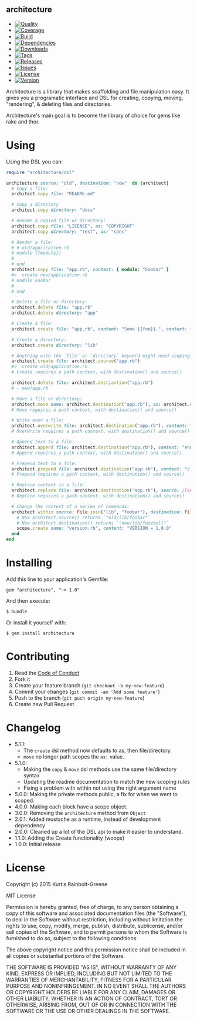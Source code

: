 architecture
------------

  - [![Quality](http://img.shields.io/codeclimate/github/krainboltgreene/architecture.gem.svg?style=flat-square)](https://codeclimate.com/github/krainboltgreene/architecture.gem)
  - [![Coverage](http://img.shields.io/codeclimate/coverage/github/krainboltgreene/architecture.gem.svg?style=flat-square)](https://codeclimate.com/github/krainboltgreene/architecture.gem)
  - [![Build](http://img.shields.io/travis-ci/krainboltgreene/architecture.gem.svg?style=flat-square)](https://travis-ci.org/krainboltgreene/architecture.gem)
  - [![Dependencies](http://img.shields.io/gemnasium/krainboltgreene/architecture.gem.svg?style=flat-square)](https://gemnasium.com/krainboltgreene/architecture.gem)
  - [![Downloads](http://img.shields.io/gem/dtv/architecture.svg?style=flat-square)](https://rubygems.org/gems/architecture)
  - [![Tags](http://img.shields.io/github/tag/krainboltgreene/architecture.gem.svg?style=flat-square)](http://github.com/krainboltgreene/architecture.gem/tags)
  - [![Releases](http://img.shields.io/github/release/krainboltgreene/architecture.gem.svg?style=flat-square)](http://github.com/krainboltgreene/architecture.gem/releases)
  - [![Issues](http://img.shields.io/github/issues/krainboltgreene/architecture.gem.svg?style=flat-square)](http://github.com/krainboltgreene/architecture.gem/issues)
  - [![License](http://img.shields.io/badge/license-MIT-brightgreen.svg?style=flat-square)](http://opensource.org/licenses/MIT)
  - [![Version](http://img.shields.io/gem/v/architecture.svg?style=flat-square)](https://rubygems.org/gems/architecture)


Architecture is a library that makes scaffolding and file manipulation easy. It gives you a programatic interface and DSL for creating, copying, moving, "rendering", & deleting files and directories.

Architecture's main goal is to become the library of choice for gems like rake
and thor.


Using
=====

Using the DSL you can:

``` ruby
require "architecture/dsl"

architecture source: "old", destination: "new"  do |architect|
  # Copy a file:
  architect.copy file: "README.md"

  # Copy a directory
  architect.copy directory: "docs"

  # Rename a copied file or directory:
  architect.copy file: "LICENSE", as: "COPYRIGHT"
  architect.copy directory: "test", as: "spec"

  # Render a file:
  # # old/applicaiton.rb
  # module {{module}}
  #
  # end
  architect.copy file: "app.rb", context: { module: "Foobar" }
  #>  create new/application.rb
  # module Foobar
  #
  # end

  # Delete a file or directory:
  architect.delete file: "app.rb"
  architect.delete directory: "app"

  # Create a file:
  architect.create file: "app.rb", content: "Some {{foo}}.", context: { foo: "Bar" }

  # Create a directory:
  architect.create directory: "lib"

  # Anything with the `file` or `directory` keyword might need scoping:
  architect.create file: architect.source("app.rb")
  #>  create old/application.rb
  # Create requires a path context, with destination() and source()

  architect.delete file: architect.destiantion("app.rb")
  # - new/app.rb

  # Move a file or directory:
  architect.move name: architect.destination("app.rb"), as: architect.destination("app.rb")
  # Move requires a path context, with destination() and source()

  # Write over a file:
  architect.overwrite file: architect.destination("app.rb"), content: "\n"
  # Overwrite requires a path context, with destination() and source()

  # Append text to a file:
  architect.append file: architect.destination("app.rb"), content: "end"
  # Append requires a path context, with destination() and source()

  # Prepend text to a file:
  architect.prepend file: architect.destination("app.rb"), content: "class Foobaz"
  # Prepend requires a path context, with destination() and source()

  # Replace content in a file:
  architect.replace file: architect.destination("app.rb"), search: /Foobaz/, content: "Foobar"
  # Replace requires a path context, with destination() and source()

  # Change the context of a series of commands:
  architect.within source: File.join("lib", "foobar"), destination: File.join("lib", "foozball") do |scope|
    # Now architect.source() returns `"old/lib/foobar"`
    # Now architect.destination() returns `"new/lib/foozball"`
    scope.create name: "version.rb", content: "VERSION = 1.0.0"
  end
end
```


Installing
==========

Add this line to your application's Gemfile:

    gem "architecture", "~> 1.0"

And then execute:

    $ bundle

Or install it yourself with:

    $ gem install architecture


Contributing
============

  1. Read the [Code of Conduct](/CONDUCT.md)
  2. Fork it
  3. Create your feature branch (`git checkout -b my-new-feature`)
  4. Commit your changes (`git commit -am 'Add some feature'`)
  5. Push to the branch (`git push origin my-new-feature`)
  6. Create new Pull Request


Changelog
=========

  - 5.1.1:
    * The `create` dsl method now defaults to as, then file/directory.
    * `move` no longer path scopes the `as:` value.
  - 5.1.0:
    * Making the `copy` & `move` dsl methods use the same file/directory syntax
    * Updating the readme documentation to match the new scoping rules
    * Fixing a problem with within not using the right argument name
  - 5.0.0: Making the private methods public, a fix for when we went to scoped.
  - 4.0.0: Making each block have a scope object.
  - 3.0.0: Removing the `architecture` method from `Object`
  - 2.0.1: Added mustache as a runtime, instead of development dependency
  - 2.0.0: Cleaned up a lot of the DSL api to make it easier to understand.
  - 1.1.0: Adding the Create functionality (woops)
  - 1.0.0: Initial release


License
=======

Copyright (c) 2015 Kurtis Rainbolt-Greene

MIT License

Permission is hereby granted, free of charge, to any person obtaining
a copy of this software and associated documentation files (the
"Software"), to deal in the Software without restriction, including
without limitation the rights to use, copy, modify, merge, publish,
distribute, sublicense, and/or sell copies of the Software, and to
permit persons to whom the Software is furnished to do so, subject to
the following conditions:

The above copyright notice and this permission notice shall be
included in all copies or substantial portions of the Software.

THE SOFTWARE IS PROVIDED "AS IS", WITHOUT WARRANTY OF ANY KIND,
EXPRESS OR IMPLIED, INCLUDING BUT NOT LIMITED TO THE WARRANTIES OF
MERCHANTABILITY, FITNESS FOR A PARTICULAR PURPOSE AND
NONINFRINGEMENT. IN NO EVENT SHALL THE AUTHORS OR COPYRIGHT HOLDERS BE
LIABLE FOR ANY CLAIM, DAMAGES OR OTHER LIABILITY, WHETHER IN AN ACTION
OF CONTRACT, TORT OR OTHERWISE, ARISING FROM, OUT OF OR IN CONNECTION
WITH THE SOFTWARE OR THE USE OR OTHER DEALINGS IN THE SOFTWARE.

